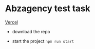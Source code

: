 # Abzagency test task
[Vercel](https://vmiskivabz.vercel.app/)

- download the repo

- start the project `
npm run start
`
